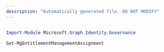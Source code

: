 ```yaml
---
description: "Automatically generated file. DO NOT MODIFY"
---
```


```powershell

Import-Module Microsoft.Graph.Identity.Governance

Get-MgEntitlementManagementAssignment

```